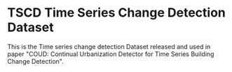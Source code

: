 # TSCD Time Series Change Detection Dataset
This is the Time series change detection Dataset released and used in paper "COUD: Continual Urbanization Detector for Time Series Building Change Detection".

